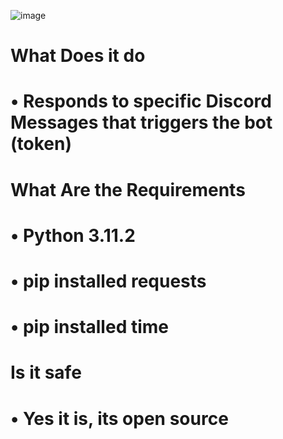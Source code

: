 
![image](https://user-images.githubusercontent.com/124511777/218091441-1afcd3f9-0c30-4708-a74e-6eca38dd6cf9.png)


# What Does it do
# • Responds to specific Discord Messages that triggers the bot (token)

# What Are the Requirements
# • Python 3.11.2
# • pip installed requests
# • pip installed time

# Is it safe
# • Yes it is, its open source
